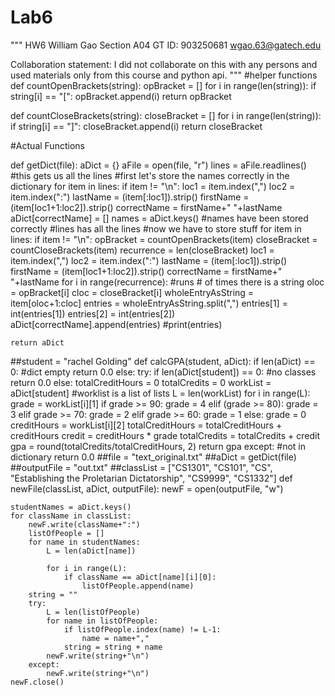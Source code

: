 # Lab6
"""
HW6
William Gao
Section A04
GT ID: 903250681
wgao.63@gatech.edu

Collaboration statement: I did not collaborate on this with any persons and
used materials only from this course and python api.
"""
#helper functions
def countOpenBrackets(string):
    opBracket = []
    for i in range(len(string)):
        if string[i] == "[":
            opBracket.append(i)
    return opBracket

def countCloseBrackets(string):
    closeBracket = []
    for i in range(len(string)):
        if string[i] == "]":
            closeBracket.append(i)
    return closeBracket

#Actual Functions

def getDict(file):
    aDict = {}
    aFile = open(file, "r")
    lines = aFile.readlines() #this gets us all the lines
    #first let's store the names correctly in the dictionary
    for item in lines:
        if item != "\n":
            loc1 = item.index(",")
            loc2 = item.index(":")
            lastName = (item[:loc1]).strip()
            firstName = (item[loc1+1:loc2]).strip()
            correctName = firstName+" "+lastName
            aDict[correctName] = []
    names = aDict.keys()
    #names have been stored correctly
    #lines has all the lines
    #now we have to store stuff
    for item in lines:
        if item != "\n":
            opBracket = countOpenBrackets(item)
            closeBracket = countCloseBrackets(item)
            recurrence = len(closeBracket)
            loc1 = item.index(",")
            loc2 = item.index(":")
            lastName = (item[:loc1]).strip()
            firstName = (item[loc1+1:loc2]).strip()
            correctName = firstName+" "+lastName
            for i in range(recurrence): #runs # of times there is a string
                oloc = opBracket[i]
                cloc = closeBracket[i]
                wholeEntryAsString = item[oloc+1:cloc]
                entries = wholeEntryAsString.split(",")
                entries[1] = int(entries[1])
                entries[2] = int(entries[2])
                aDict[correctName].append(entries)
                #print(entries)
                    
    return aDict

##student = "rachel Golding"
def calcGPA(student, aDict):
    if len(aDict) == 0: #dict empty
        return 0.0
    else:
        try:
            if len(aDict[student]) == 0: #no classes
                return 0.0
            else:
                totalCreditHours = 0
                totalCredits = 0
                workList = aDict[student] #worklist is a list of lists
                L = len(workList)
                for i in range(L):
                    grade = workList[i][1]
                    if grade >= 90:
                        grade = 4
                    elif (grade >= 80):
                        grade = 3
                    elif grade >= 70:
                        grade = 2
                    elif grade >= 60:
                        grade = 1
                    else:
                        grade = 0
                    creditHours = workList[i][2]
                    totalCreditHours = totalCreditHours + creditHours
                    credit = creditHours * grade
                    totalCredits = totalCredits + credit
                gpa = round(totalCredits/totalCreditHours, 2)
                return gpa
        except: #not in dictionary
            return 0.0
##file = "text_original.txt"
##aDict = getDict(file)
##outputFile = "out.txt"
##classList = ["CS1301", "CS101", "CS", "Establishing the Proletarian Dictatorship", "CS9999", "CS1332"]
def newFile(classList, aDict, outputFile):
    newF = open(outputFile, "w")
    
    studentNames = aDict.keys()
    for className in classList:
        newF.write(className+":")
        listOfPeople = []
        for name in studentNames:
            L = len(aDict[name])
            
            for i in range(L):
                if className == aDict[name][i][0]:
                    listOfPeople.append(name)
        string = ""
        try:
            L = len(listOfPeople)
            for name in listOfPeople:
                if listOfPeople.index(name) != L-1:
                    name = name+","
                string = string + name
            newF.write(string+"\n")
        except:
            newF.write(string+"\n")
    newF.close()
